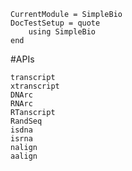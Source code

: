 ```@meta
CurrentModule = SimpleBio
DocTestSetup = quote
    using SimpleBio
end
```
#APIs

```@docs
transcript
xtranscript
DNArc
RNArc
RTanscript
RandSeq
isdna
isrna
nalign
aalign
```